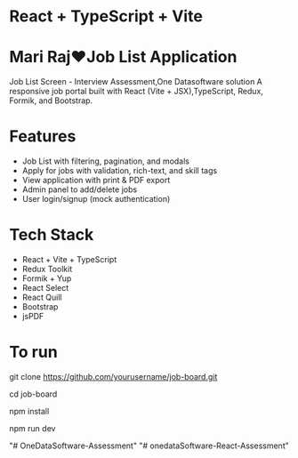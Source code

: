 # React + TypeScript + Vite
# Mari Raj❤️Job List Application

Job List Screen - Interview Assessment,One Datasoftware solution
A responsive job portal built with React (Vite + JSX),TypeScript, Redux, Formik, and Bootstrap.

# Features
- Job List with filtering, pagination, and modals
- Apply for jobs with validation, rich-text, and skill tags
- View application with print & PDF export
- Admin panel to add/delete jobs
- User login/signup (mock authentication)

# Tech Stack

- React + Vite + TypeScript
- Redux Toolkit
- Formik + Yup
- React Select
- React Quill
- Bootstrap
- jsPDF



# To run
git clone https://github.com/yourusername/job-board.git

cd job-board

npm install

npm run dev

"# OneDataSoftware-Assessment" 
"# onedataSoftware-React-Assessment" 
